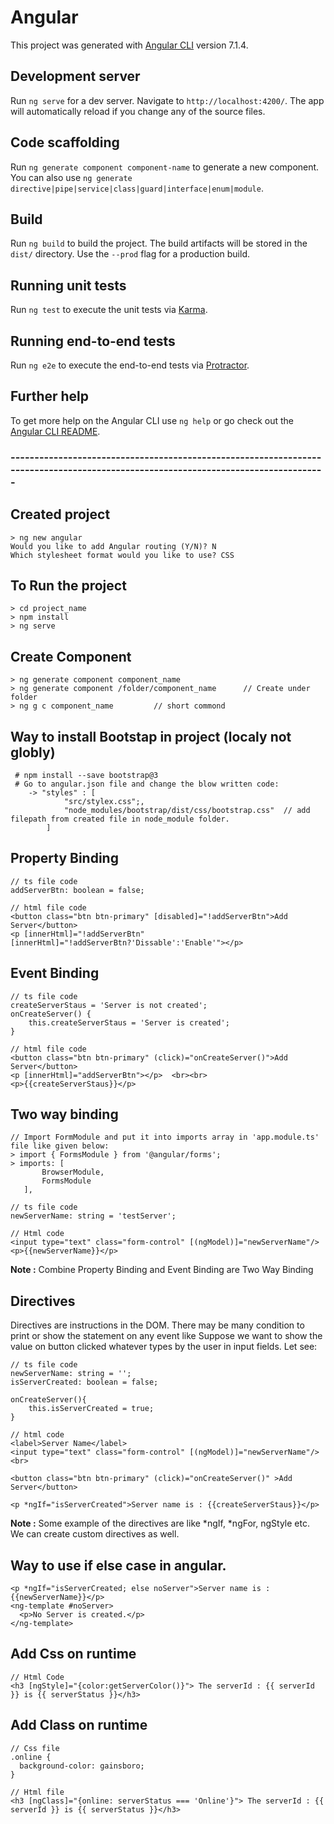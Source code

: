 # Angular

This project was generated with [Angular CLI](https://github.com/angular/angular-cli) version 7.1.4.

## Development server

Run `ng serve` for a dev server. Navigate to `http://localhost:4200/`. The app will automatically reload if you change any of the source files.

## Code scaffolding

Run `ng generate component component-name` to generate a new component. You can also use `ng generate directive|pipe|service|class|guard|interface|enum|module`.

## Build

Run `ng build` to build the project. The build artifacts will be stored in the `dist/` directory. Use the `--prod` flag for a production build.

## Running unit tests

Run `ng test` to execute the unit tests via [Karma](https://karma-runner.github.io).

## Running end-to-end tests

Run `ng e2e` to execute the end-to-end tests via [Protractor](http://www.protractortest.org/).

## Further help

To get more help on the Angular CLI use `ng help` or go check out the [Angular CLI README](https://github.com/angular/angular-cli/blob/master/README.md).

### -----------------------------------------------------------------------------------------------------------------------------------

## Created project

    > ng new angular
    Would you like to add Angular routing (Y/N)? N
    Which stylesheet format would you like to use? CSS
    
## To Run the project

    > cd project_name
    > npm install
    > ng serve
    
## Create Component

    > ng generate component component_name
    > ng generate component /folder/component_name      // Create under folder
    > ng g c component_name         // short commond
    
## Way to install Bootstap in project (localy not globly)

     # npm install --save bootstrap@3
     # Go to angular.json file and change the blow written code:
        -> "styles" : [
                "src/stylex.css";,
                "node_modules/bootstrap/dist/css/bootstrap.css"  // add filepath from created file in node_module folder.
            ]

## Property Binding

    // ts file code
    addServerBtn: boolean = false;
    
    // html file code
    <button class="btn btn-primary" [disabled]="!addServerBtn">Add Server</button>
    <p [innerHtml]="!addServerBtn" [innerHtml]="!addServerBtn?'Dissable':'Enable'"></p>

## Event Binding

    // ts file code
    createServerStaus = 'Server is not created';
    onCreateServer() {
        this.createServerStaus = 'Server is created';
    }
    
    // html file code
    <button class="btn btn-primary" (click)="onCreateServer()">Add Server</button>
    <p [innerHtml]="addServerBtn"></p>	<br><br>
    <p>{{createServerStaus}}</p>
    
## Two way binding

    // Import FormModule and put it into imports array in 'app.module.ts' file like given below:
    > import { FormsModule } from '@angular/forms';
    > imports: [
           BrowserModule,
           FormsModule
       ],
       
    // ts file code
    newServerName: string = 'testServer';
    
    // Html code
    <input type="text" class="form-control" [(ngModel)]="newServerName"/>
    <p>{{newServerName}}</p> 
    
**Note :** Combine Property Binding and Event Binding are Two Way Binding  

## Directives
Directives are instructions in the DOM. There may be many condition to print or show the statement on any event like 
Suppose we want to show the value on button clicked whatever types by the user in input fields. Let see:

    // ts file code
    newServerName: string = '';
    isServerCreated: boolean = false;
    
    onCreateServer(){
        this.isServerCreated = true;
    }
    
    // html code
    <label>Server Name</label>
    <input type="text" class="form-control" [(ngModel)]="newServerName"/>
    <br>
    
    <button class="btn btn-primary" (click)="onCreateServer()" >Add Server</button>
    
    <p *ngIf="isServerCreated">Server name is : {{createServerStaus}}</p> 

**Note :** Some example of the directives are like *ngIf, *ngFor, ngStyle etc. We can create custom directives as well.

## Way to use if else case in angular.

    <p *ngIf="isServerCreated; else noServer">Server name is : {{newServerName}}</p>
    <ng-template #noServer>
      <p>No Server is created.</p>
    </ng-template>

## Add Css on runtime

    // Html Code
    <h3 [ngStyle]="{color:getServerColor()}"> The serverId : {{ serverId }} is {{ serverStatus }}</h3>

## Add Class on runtime

    // Css file
    .online {
      background-color: gainsboro;
    }
    
    // Html file
    <h3 [ngClass]="{online: serverStatus === 'Online'}"> The serverId : {{ serverId }} is {{ serverStatus }}</h3>

